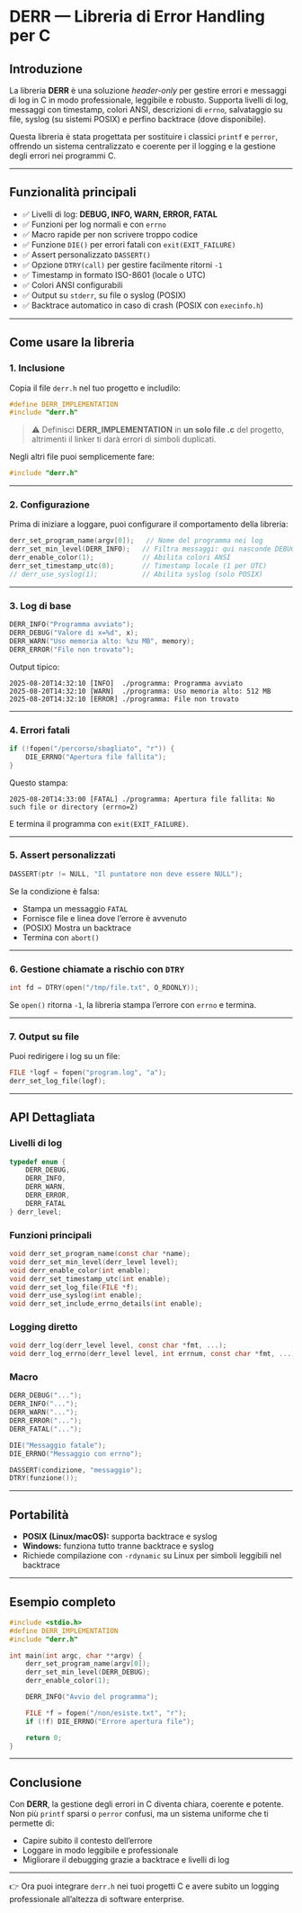 # DERR — Libreria di Error Handling per C

## Introduzione

La libreria **DERR** è una soluzione *header-only* per gestire errori e messaggi di log in C in modo professionale, leggibile e robusto. Supporta livelli di log, messaggi con timestamp, colori ANSI, descrizioni di `errno`, salvataggio su file, syslog (su sistemi POSIX) e perfino backtrace (dove disponibile).

Questa libreria è stata progettata per sostituire i classici `printf` e `perror`, offrendo un sistema centralizzato e coerente per il logging e la gestione degli errori nei programmi C.

---

## Funzionalità principali

- ✅ Livelli di log: **DEBUG, INFO, WARN, ERROR, FATAL**
- ✅ Funzioni per log normali e con `errno`
- ✅ Macro rapide per non scrivere troppo codice
- ✅ Funzione `DIE()` per errori fatali con `exit(EXIT_FAILURE)`
- ✅ Assert personalizzato `DASSERT()`
- ✅ Opzione `DTRY(call)` per gestire facilmente ritorni `-1`
- ✅ Timestamp in formato ISO-8601 (locale o UTC)
- ✅ Colori ANSI configurabili
- ✅ Output su `stderr`, su file o syslog (POSIX)
- ✅ Backtrace automatico in caso di crash (POSIX con `execinfo.h`)

---

## Come usare la libreria

### 1. Inclusione

Copia il file `derr.h` nel tuo progetto e includilo:

```c
#define DERR_IMPLEMENTATION
#include "derr.h"
```

> ⚠️ Definisci **DERR_IMPLEMENTATION** in **un solo file .c** del progetto, altrimenti il linker ti darà errori di simboli duplicati.

Negli altri file puoi semplicemente fare:

```c
#include "derr.h"
```

---

### 2. Configurazione

Prima di iniziare a loggare, puoi configurare il comportamento della libreria:

```c
derr_set_program_name(argv[0]);   // Nome del programma nei log
derr_set_min_level(DERR_INFO);   // Filtra messaggi: qui nasconde DEBUG
derr_enable_color(1);            // Abilita colori ANSI
derr_set_timestamp_utc(0);       // Timestamp locale (1 per UTC)
// derr_use_syslog(1);           // Abilita syslog (solo POSIX)
```

---

### 3. Log di base

```c
DERR_INFO("Programma avviato");
DERR_DEBUG("Valore di x=%d", x);
DERR_WARN("Uso memoria alto: %zu MB", memory);
DERR_ERROR("File non trovato");
```

Output tipico:
```
2025-08-20T14:32:10 [INFO]  ./programma: Programma avviato
2025-08-20T14:32:10 [WARN]  ./programma: Uso memoria alto: 512 MB
2025-08-20T14:32:10 [ERROR] ./programma: File non trovato
```

---

### 4. Errori fatali

```c
if (!fopen("/percorso/sbagliato", "r")) {
    DIE_ERRNO("Apertura file fallita");
}
```

Questo stampa:
```
2025-08-20T14:33:00 [FATAL] ./programma: Apertura file fallita: No such file or directory (errno=2)
```

E termina il programma con `exit(EXIT_FAILURE)`.

---

### 5. Assert personalizzati

```c
DASSERT(ptr != NULL, "Il puntatore non deve essere NULL");
```

Se la condizione è falsa:
- Stampa un messaggio `FATAL`
- Fornisce file e linea dove l’errore è avvenuto
- (POSIX) Mostra un backtrace
- Termina con `abort()`

---

### 6. Gestione chiamate a rischio con `DTRY`

```c
int fd = DTRY(open("/tmp/file.txt", O_RDONLY));
```

Se `open()` ritorna `-1`, la libreria stampa l’errore con `errno` e termina.

---

### 7. Output su file

Puoi redirigere i log su un file:

```c
FILE *logf = fopen("program.log", "a");
derr_set_log_file(logf);
```

---

## API Dettagliata

### Livelli di log
```c
typedef enum {
    DERR_DEBUG,
    DERR_INFO,
    DERR_WARN,
    DERR_ERROR,
    DERR_FATAL
} derr_level;
```

### Funzioni principali
```c
void derr_set_program_name(const char *name);
void derr_set_min_level(derr_level level);
void derr_enable_color(int enable);
void derr_set_timestamp_utc(int enable);
void derr_set_log_file(FILE *f);
void derr_use_syslog(int enable);
void derr_set_include_errno_details(int enable);
```

### Logging diretto
```c
void derr_log(derr_level level, const char *fmt, ...);
void derr_log_errno(derr_level level, int errnum, const char *fmt, ...);
```

### Macro
```c
DERR_DEBUG("...");
DERR_INFO("...");
DERR_WARN("...");
DERR_ERROR("...");
DERR_FATAL("...");

DIE("Messaggio fatale");
DIE_ERRNO("Messaggio con errno");

DASSERT(condizione, "messaggio");
DTRY(funzione());
```

---

## Portabilità

- **POSIX (Linux/macOS):** supporta backtrace e syslog
- **Windows:** funziona tutto tranne backtrace e syslog
- Richiede compilazione con `-rdynamic` su Linux per simboli leggibili nel backtrace

---

## Esempio completo

```c
#include <stdio.h>
#define DERR_IMPLEMENTATION
#include "derr.h"

int main(int argc, char **argv) {
    derr_set_program_name(argv[0]);
    derr_set_min_level(DERR_DEBUG);
    derr_enable_color(1);

    DERR_INFO("Avvio del programma");

    FILE *f = fopen("/non/esiste.txt", "r");
    if (!f) DIE_ERRNO("Errore apertura file");

    return 0;
}
```

---

## Conclusione

Con **DERR**, la gestione degli errori in C diventa chiara, coerente e potente. Non più `printf` sparsi o `perror` confusi, ma un sistema uniforme che ti permette di:
- Capire subito il contesto dell’errore
- Loggare in modo leggibile e professionale
- Migliorare il debugging grazie a backtrace e livelli di log

---

👉 Ora puoi integrare `derr.h` nei tuoi progetti C e avere subito un logging professionale all’altezza di software enterprise.

